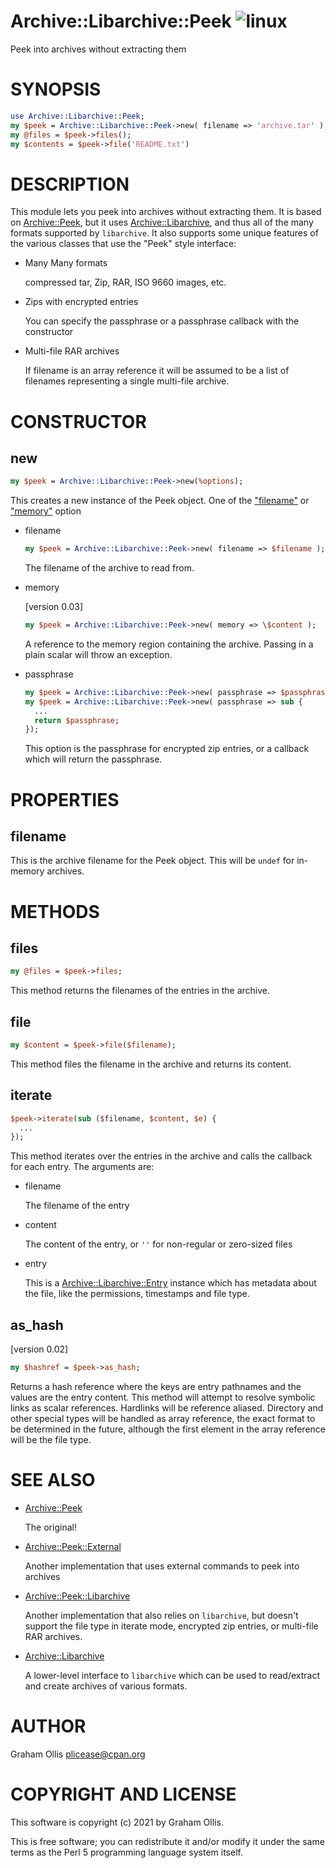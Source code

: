 # Archive::Libarchive::Peek ![linux](https://github.com/uperl/Archive-Libarchive-Peek/workflows/linux/badge.svg)

Peek into archives without extracting them

# SYNOPSIS

```perl
use Archive::Libarchive::Peek;
my $peek = Archive::Libarchive::Peek->new( filename => 'archive.tar' );
my @files = $peek->files();
my $contents = $peek->file('README.txt')
```

# DESCRIPTION

This module lets you peek into archives without extracting them.  It is based on [Archive::Peek](https://metacpan.org/pod/Archive::Peek), but it uses [Archive::Libarchive](https://metacpan.org/pod/Archive::Libarchive),
and thus all of the many formats supported by `libarchive`.  It also supports some unique features of the various classes that use
the "Peek" style interface:

- Many Many formats

    compressed tar, Zip, RAR, ISO 9660 images, etc.

- Zips with encrypted entries

    You can specify the passphrase or a passphrase callback with the constructor

- Multi-file RAR archives

    If filename is an array reference it will be assumed to be a list of filenames
    representing a single multi-file archive.

# CONSTRUCTOR

## new

```perl
my $peek = Archive::Libarchive::Peek->new(%options);
```

This creates a new instance of the Peek object.  One of the ["filename"](#filename) or
["memory"](#memory) option

- filename

    ```perl
    my $peek = Archive::Libarchive::Peek->new( filename => $filename );
    ```

    The filename of the archive to read from.

- memory

    \[version 0.03\]

    ```perl
    my $peek = Archive::Libarchive::Peek->new( memory => \$content );
    ```

    A reference to the memory region containing the archive.  Passing in a plain
    scalar will throw an exception.

- passphrase

    ```perl
    my $peek = Archive::Libarchive::Peek->new( passphrase => $passphrase );
    my $peek = Archive::Libarchive::Peek->new( passphrase => sub {
      ...
      return $passphrase;
    });
    ```

    This option is the passphrase for encrypted zip entries, or a
    callback which will return the passphrase.

# PROPERTIES

## filename

This is the archive filename for the Peek object.  This will be `undef` for in-memory archives.

# METHODS

## files

```perl
my @files = $peek->files;
```

This method returns the filenames of the entries in the archive.

## file

```perl
my $content = $peek->file($filename);
```

This method files the filename in the archive and returns its content.

## iterate

```perl
$peek->iterate(sub ($filename, $content, $e) {
  ...
});
```

This method iterates over the entries in the archive and calls the callback for each
entry.  The arguments are:

- filename

    The filename of the entry

- content

    The content of the entry, or `''` for non-regular or zero-sized files

- entry

    This is a [Archive::Libarchive::Entry](https://metacpan.org/pod/Archive::Libarchive::Entry) instance which has metadata about the
    file, like the permissions, timestamps and file type.

## as\_hash

\[version 0.02\]

```perl
my $hashref = $peek->as_hash;
```

Returns a hash reference where the keys are entry pathnames and the values are the
entry content.  This method will attempt to resolve symbolic links as scalar references.
Hardlinks will be reference aliased.  Directory and other special types will be handled
as array reference, the exact format to be determined in the future, although the first
element in the array reference will be the file type.

# SEE ALSO

- [Archive::Peek](https://metacpan.org/pod/Archive::Peek)

    The original!

- [Archive::Peek::External](https://metacpan.org/pod/Archive::Peek::External)

    Another implementation that uses external commands to peek into archives

- [Archive::Peek::Libarchive](https://metacpan.org/pod/Archive::Peek::Libarchive)

    Another implementation that also relies on `libarchive`, but doesn't support
    the file type in iterate mode, encrypted zip entries, or multi-file RAR archives.

- [Archive::Libarchive](https://metacpan.org/pod/Archive::Libarchive)

    A lower-level interface to `libarchive` which can be used to read/extract and create
    archives of various formats.

# AUTHOR

Graham Ollis <plicease@cpan.org>

# COPYRIGHT AND LICENSE

This software is copyright (c) 2021 by Graham Ollis.

This is free software; you can redistribute it and/or modify it under
the same terms as the Perl 5 programming language system itself.
